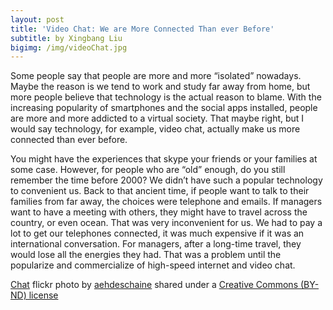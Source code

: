 ```yaml
---
layout: post
title: 'Video Chat: We are More Connected Than ever Before'
subtitle: by Xingbang Liu
bigimg: /img/videoChat.jpg
---
```

Some people say that people are more and more “isolated” nowadays. Maybe the reason is we tend to work and study far away from home, but more people believe that technology is the actual reason to blame. With the increasing popularity of smartphones and the social apps installed, people are more and more addicted to a virtual society. That maybe right, but I would say technology, for example, video chat, actually make us more connected than ever before.

You might have the experiences that skype your friends or your families at some case. However, for people who are “old” enough, do you still remember the time before 2000? We didn’t have such a popular technology to convenient us. Back to that ancient time, if people want to talk to their families from far away, the choices were telephone and emails. If managers want to have a meeting with others, they might have to travel across the country, or even ocean. That was very inconvenient for us. We had to pay a lot to get our telephones connected, it was much expensive if it was an international conversation. For managers, after a long-time travel, they would lose all the energies they had. That was a problem until the popularize and commercialize of high-speed internet and video chat.

<a title="Chat" href="https://flickr.com/photos/aehdeschaine/14567009968">Chat</a> flickr photo by <a href="https://flickr.com/people/aehdeschaine">aehdeschaine</a> shared under a <a href="https://creativecommons.org/licenses/by-nd/2.0/">Creative Commons (BY-ND) license</a>
